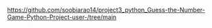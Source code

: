 https://github.com/soobiarao14/project3_python_Guess-the-Number-Game-Python-Project-user-/tree/main
